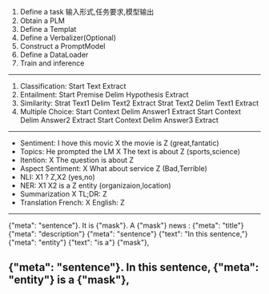 1. Define a task
   输入形式,任务要求,模型输出
2. Obtain a PLM
3. Define a Templat
4. Define a Verbalizer(Optional)
5. Construct a PromptModel
6. Define a DataLoader
7. Train and inference

---
1. Classification: Start Text Extract
2. Entailment: Start Premise Delim Hypothesis Extract
3. Similarity:
   Strat Text1 Delim Text2 Extract
   Strat Text2 Delim Text1 Extract
4. Multiple Choice:
   Start Context Delim Answer1 Extract
   Start Context Delim Answer2 Extract
   Start Context Delim Answer3 Extract
---
* Sentiment:
  I hove this movic
  X the movie is Z  (great,fantatic)
* Topics:
  He prompted the LM
  X The text is about Z (sports,science)
* Itention:
  X The question is about Z
* Aspect Sentiment:
  X What about service Z   (Bad,Terrible)
* NLI:
  X1 ? Z,X2  (yes,no)
* NER:
  X1 X2 is a Z entity  (organizaion,location)
* Summarization
  X TL;DR: Z
* Translation
  French: X English: Z
---
{"meta": "sentence"}. It is {"mask"}.
A {"mask"} news : {"meta": "title"} {"meta": "description"}
{"meta": "sentence"} {"text": "In this sentence,"} {"meta": "entity"} {"text": "is a"} {"mask"},

{"meta": "sentence"}. In this sentence, {"meta": "entity"} is a {"mask"},
---